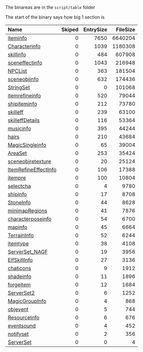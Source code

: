 The binareas are in the `script/table` folder

The start of the binary says how big 1 section is

|Name|Skiped|EntrySize|FileSize|
|:---|---:|---:|---:|
|[iteminfo](./iteminfo.md)|0|7650|6640204|
|[Characterinfo](./Characterinfo.md)|0|1039|1180308|
|[skillinfo](./skillinfo.md)|0|484|607908|
|[sceneffectinfo](./sceneffectinfo.md)|0|1043|216948|
|[NPCList](./NPCList.md)|0|363|181504|
|[sceneobjinfo](./sceneobjinfo.md)|0|632|174436|
|[StringSet](./StringSet.md)|0|0|101068|
|[itemrefineinfo](./itemrefineinfo.md)|0|520|79044|
|[shipiteminfo](./shipiteminfo.md)|0|212|73780|
|[skilleff](./skilleff.md)|0|239|63100|
|[skilleffDetails](./skilleffDetails.md)|0|116|53364|
|[musicinfo](./musicinfo.md)|0|395|44244|
|[hairs](./hairs.md)|0|210|43684|
|[MagicSingleinfo](./MagicSingleinfo.md)|0|65|39004|
|[AreaSet](./AreaSet.md)|0|253|35424|
|[sceneobjretexture](./sceneobjretexture.md)|0|20|25124|
|[ItemRefineEffectInfo](./ItemRefineEffectInfo.md)|0|106|17388|
|[itempre](./itempre.md)|0|100|10804|
|[selectcha](./selectcha.md)|0|4|9780|
|[shipinfo](./shipinfo.md)|0|17|8708|
|[StoneInfo](./StoneInfo.md)|0|44|8628|
|[minimapRegions](./minimapRegions.md)|0|41|7876|
|[characterposeinfo](./characterposeinfo.md)|0|54|6700|
|[mapinfo](./mapinfo.md)|0|45|6664|
|[TerrainInfo](./TerrainInfo.md)|0|52|6244|
|[itemtype](./itemtype.md)|0|38|4108|
|[ServerSet_NAGF](./ServerSet_NAGF.md)|0|19|3956|
|[ElfSkillInfo](./ElfSkillInfo.md)|0|27|3136|
|[chaticons](./chaticons.md)|0|9|1912|
|[shadeinfo](./shadeinfo.md)|0|11|1896|
|[forgeitem](./forgeitem.md)|0|12|1684|
|[ServerSet2](./ServerSet2.md)|0|6|1252|
|[MagicGroupInfo](./MagicGroupInfo.md)|0|4|868|
|[objevent](./objevent.md)|0|5|744|
|[ResourceInfo](./ResourceInfo.md)|0|6|676|
|[eventsound](./eventsound.md)|0|4|452|
|[notifyset](./notifyset.md)|0|2|356|
|[ServerSet](./ServerSet.md)|0|0|4|